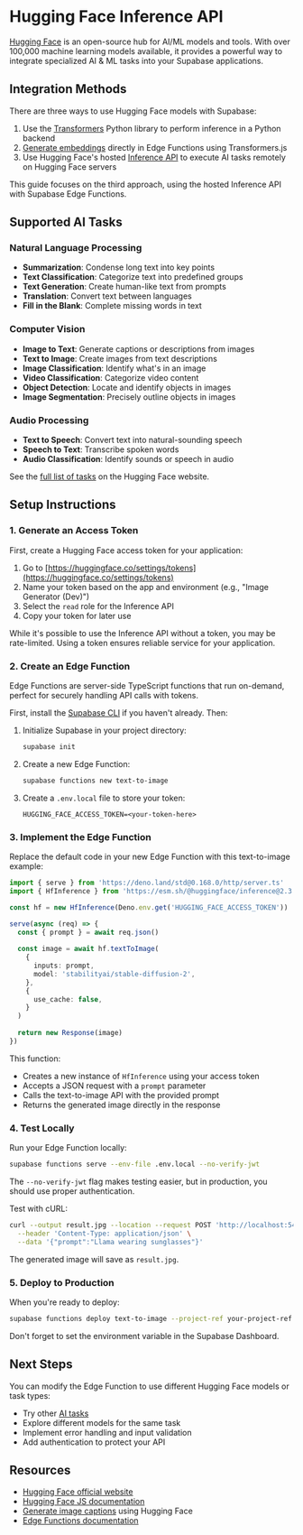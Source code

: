 # Hugging Face Inference API

[Hugging Face](https://huggingface.co/) is an open-source hub for AI/ML models and tools. With over 100,000 machine learning models available, it provides a powerful way to integrate specialized AI & ML tasks into your Supabase applications.

## Integration Methods

There are three ways to use Hugging Face models with Supabase:

1. Use the [Transformers](https://huggingface.co/docs/transformers/index) Python library to perform inference in a Python backend
2. [Generate embeddings](https://supabase.com/docs/guides/ai/quickstarts/generate-text-embeddings) directly in Edge Functions using Transformers.js
3. Use Hugging Face's hosted [Inference API](https://huggingface.co/inference-api) to execute AI tasks remotely on Hugging Face servers

This guide focuses on the third approach, using the hosted Inference API with Supabase Edge Functions.

## Supported AI Tasks

### Natural Language Processing
- **Summarization**: Condense long text into key points
- **Text Classification**: Categorize text into predefined groups
- **Text Generation**: Create human-like text from prompts
- **Translation**: Convert text between languages
- **Fill in the Blank**: Complete missing words in text

### Computer Vision
- **Image to Text**: Generate captions or descriptions from images
- **Text to Image**: Create images from text descriptions
- **Image Classification**: Identify what's in an image
- **Video Classification**: Categorize video content
- **Object Detection**: Locate and identify objects in images
- **Image Segmentation**: Precisely outline objects in images

### Audio Processing
- **Text to Speech**: Convert text into natural-sounding speech
- **Speech to Text**: Transcribe spoken words
- **Audio Classification**: Identify sounds or speech in audio

See the [full list of tasks](https://huggingface.co/tasks) on the Hugging Face website.

## Setup Instructions

### 1. Generate an Access Token

First, create a Hugging Face access token for your application:

1. Go to [https://huggingface.co/settings/tokens](https://huggingface.co/settings/tokens)
2. Name your token based on the app and environment (e.g., "Image Generator (Dev)")
3. Select the `read` role for the Inference API
4. Copy your token for later use

While it's possible to use the Inference API without a token, you may be rate-limited. Using a token ensures reliable service for your application.

### 2. Create an Edge Function

Edge Functions are server-side TypeScript functions that run on-demand, perfect for securely handling API calls with tokens.

First, install the [Supabase CLI](https://supabase.com/docs/guides/cli) if you haven't already. Then:

1. Initialize Supabase in your project directory:
   ```bash
   supabase init
   ```

2. Create a new Edge Function:
   ```bash
   supabase functions new text-to-image
   ```

3. Create a `.env.local` file to store your token:
   ```
   HUGGING_FACE_ACCESS_TOKEN=<your-token-here>
   ```

### 3. Implement the Edge Function

Replace the default code in your new Edge Function with this text-to-image example:

```typescript
import { serve } from 'https://deno.land/std@0.168.0/http/server.ts'
import { HfInference } from 'https://esm.sh/@huggingface/inference@2.3.2'

const hf = new HfInference(Deno.env.get('HUGGING_FACE_ACCESS_TOKEN'))

serve(async (req) => {
  const { prompt } = await req.json()
  
  const image = await hf.textToImage(
    {
      inputs: prompt,
      model: 'stabilityai/stable-diffusion-2',
    },
    {
      use_cache: false,
    }
  )
  
  return new Response(image)
})
```

This function:
- Creates a new instance of `HfInference` using your access token
- Accepts a JSON request with a `prompt` parameter
- Calls the text-to-image API with the provided prompt
- Returns the generated image directly in the response

### 4. Test Locally

Run your Edge Function locally:

```bash
supabase functions serve --env-file .env.local --no-verify-jwt
```

The `--no-verify-jwt` flag makes testing easier, but in production, you should use proper authentication.

Test with cURL:

```bash
curl --output result.jpg --location --request POST 'http://localhost:54321/functions/v1/text-to-image' \
  --header 'Content-Type: application/json' \
  --data '{"prompt":"Llama wearing sunglasses"}'
```

The generated image will save as `result.jpg`.

### 5. Deploy to Production

When you're ready to deploy:

```bash
supabase functions deploy text-to-image --project-ref your-project-ref
```

Don't forget to set the environment variable in the Supabase Dashboard.

## Next Steps

You can modify the Edge Function to use different Hugging Face models or task types:

- Try other [AI tasks](https://huggingface.co/tasks)
- Explore different models for the same task
- Implement error handling and input validation
- Add authentication to protect your API

## Resources

- [Hugging Face official website](https://huggingface.co/)
- [Hugging Face JS documentation](https://huggingface.co/docs/huggingface.js)
- [Generate image captions](https://supabase.com/docs/guides/ai/examples/huggingface-image-captioning) using Hugging Face
- [Edge Functions documentation](https://supabase.com/docs/guides/functions)
